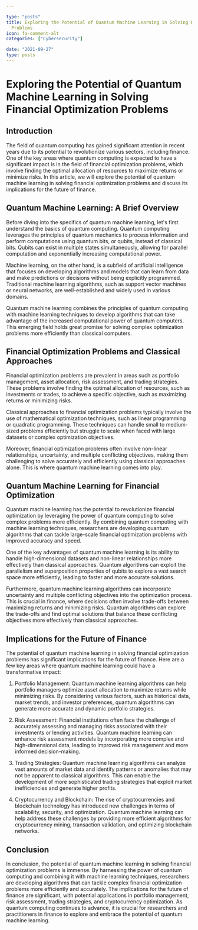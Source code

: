 ```yaml
---

type: "posts"
title: Exploring the Potential of Quantum Machine Learning in Solving Financial Optimization
  Problems
icon: fa-comment-alt
categories: ["Cybersecurity"]

date: "2021-09-27"
type: posts
---
```





# Exploring the Potential of Quantum Machine Learning in Solving Financial Optimization Problems

## Introduction

The field of quantum computing has gained significant attention in recent years due to its potential to revolutionize various sectors, including finance. One of the key areas where quantum computing is expected to have a significant impact is in the field of financial optimization problems, which involve finding the optimal allocation of resources to maximize returns or minimize risks. In this article, we will explore the potential of quantum machine learning in solving financial optimization problems and discuss its implications for the future of finance.

## Quantum Machine Learning: A Brief Overview

Before diving into the specifics of quantum machine learning, let's first understand the basics of quantum computing. Quantum computing leverages the principles of quantum mechanics to process information and perform computations using quantum bits, or qubits, instead of classical bits. Qubits can exist in multiple states simultaneously, allowing for parallel computation and exponentially increasing computational power.

Machine learning, on the other hand, is a subfield of artificial intelligence that focuses on developing algorithms and models that can learn from data and make predictions or decisions without being explicitly programmed. Traditional machine learning algorithms, such as support vector machines or neural networks, are well-established and widely used in various domains.

Quantum machine learning combines the principles of quantum computing with machine learning techniques to develop algorithms that can take advantage of the increased computational power of quantum computers. This emerging field holds great promise for solving complex optimization problems more efficiently than classical computers.

## Financial Optimization Problems and Classical Approaches

Financial optimization problems are prevalent in areas such as portfolio management, asset allocation, risk assessment, and trading strategies. These problems involve finding the optimal allocation of resources, such as investments or trades, to achieve a specific objective, such as maximizing returns or minimizing risks.

Classical approaches to financial optimization problems typically involve the use of mathematical optimization techniques, such as linear programming or quadratic programming. These techniques can handle small to medium-sized problems efficiently but struggle to scale when faced with large datasets or complex optimization objectives.

Moreover, financial optimization problems often involve non-linear relationships, uncertainty, and multiple conflicting objectives, making them challenging to solve accurately and efficiently using classical approaches alone. This is where quantum machine learning comes into play.

## Quantum Machine Learning for Financial Optimization

Quantum machine learning has the potential to revolutionize financial optimization by leveraging the power of quantum computing to solve complex problems more efficiently. By combining quantum computing with machine learning techniques, researchers are developing quantum algorithms that can tackle large-scale financial optimization problems with improved accuracy and speed.

One of the key advantages of quantum machine learning is its ability to handle high-dimensional datasets and non-linear relationships more effectively than classical approaches. Quantum algorithms can exploit the parallelism and superposition properties of qubits to explore a vast search space more efficiently, leading to faster and more accurate solutions.

Furthermore, quantum machine learning algorithms can incorporate uncertainty and multiple conflicting objectives into the optimization process. This is crucial in finance, where decisions often involve trade-offs between maximizing returns and minimizing risks. Quantum algorithms can explore the trade-offs and find optimal solutions that balance these conflicting objectives more effectively than classical approaches.

## Implications for the Future of Finance

The potential of quantum machine learning in solving financial optimization problems has significant implications for the future of finance. Here are a few key areas where quantum machine learning could have a transformative impact:

1. Portfolio Management: Quantum machine learning algorithms can help portfolio managers optimize asset allocation to maximize returns while minimizing risks. By considering various factors, such as historical data, market trends, and investor preferences, quantum algorithms can generate more accurate and dynamic portfolio strategies.

2. Risk Assessment: Financial institutions often face the challenge of accurately assessing and managing risks associated with their investments or lending activities. Quantum machine learning can enhance risk assessment models by incorporating more complex and high-dimensional data, leading to improved risk management and more informed decision-making.

3. Trading Strategies: Quantum machine learning algorithms can analyze vast amounts of market data and identify patterns or anomalies that may not be apparent to classical algorithms. This can enable the development of more sophisticated trading strategies that exploit market inefficiencies and generate higher profits.

4. Cryptocurrency and Blockchain: The rise of cryptocurrencies and blockchain technology has introduced new challenges in terms of scalability, security, and optimization. Quantum machine learning can help address these challenges by providing more efficient algorithms for cryptocurrency mining, transaction validation, and optimizing blockchain networks.

## Conclusion

In conclusion, the potential of quantum machine learning in solving financial optimization problems is immense. By harnessing the power of quantum computing and combining it with machine learning techniques, researchers are developing algorithms that can tackle complex financial optimization problems more efficiently and accurately. The implications for the future of finance are significant, with potential applications in portfolio management, risk assessment, trading strategies, and cryptocurrency optimization. As quantum computing continues to advance, it is crucial for researchers and practitioners in finance to explore and embrace the potential of quantum machine learning.